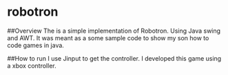 # robotron

##Overview
The is a simple implementation of Robotron. Using Java swing and AWT. 
It was meant as a some sample code to show my son how to code games in java.


##How to run 
I use Jinput to get the controller. I developed this game using a xbox controller.
 

 